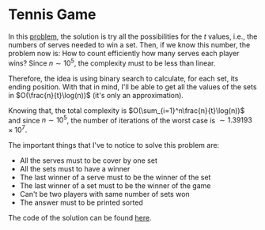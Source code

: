 # Tennis Game

In this [problem](https://codeforces.com/contest/496/problem/D), the solution is try all the possibilities for the $t$ values, i.e., the numbers of serves needed to win a set.
Then, if we know this number, the problem now is: How to count efficiently how many serves each player wins?
Since $n\sim 10^5$, the complexity must to be less than linear.

Therefore, the idea is using binary search to calculate, for each set, its ending position.
With that in mind, I'll be able to get all the values of the sets in $O(\frac{n}{t}\log(n))$ (it's only an approximation).

Knowing that, the total complexity is $O(\sum_{i=1}^n\frac{n}{t}\log(n))$ and since $n\sim 10^5$, the number of iterations of the worst case is $\sim 1.39193\times 10^7$.

The important things that I've to notice to solve this problem are:

- All the serves must to be cover by one set
- All the sets must to have a winner
- The last winner of a serve must to be the winner of the set
- The last winner of a set must to be the winner of the game
- Can't be two players with same number of sets won
- The answer must to be printed sorted

The code of the solution can be found [here](./solution.cpp).
